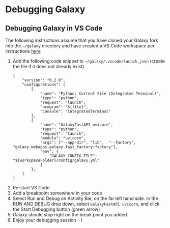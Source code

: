 
# Debugging Galaxy

## Debugging Galaxy in VS Code 

The following instructions assume that you have cloned your Galaxy fork into the `~/galaxy` directory and have created a VS Code workspace per instructions [here](./debugging_tests.md)

1. Add the following code snippet to `~/galaxy/.vscode/launch.json` (create the file if it does not already exist)
    ``` 
    {
        "version": "0.2.0",
        "configurations": [
            {
                "name": "Python: Current File (Integrated Terminal)",
                "type": "python",
                "request": "launch",
                "program": "${file}",
                "console": "integratedTerminal"
            },
            {
                "name": "GalaxyFastAPI uvicorn",
                "type": "python",
                "request": "launch",
                "module": "uvicorn",
                "args": ["--app-dir", "lib",  "--factory", "galaxy.webapps.galaxy.fast_factory:factory"],
                "env": {
                    "GALAXY_CONFIG_FILE": "${workspaceFolder}/config/galaxy.yml"
                }
            },
        ]
    }

    ```
2. Re-start VS Code
3. Add a breakpoint somewhere in your code
4. Select Run and Debug on Activity Bar, on the far left hand side. In the RUN AND DEBUG drop down, select `GalaxyFastAPI uvicorn`, and click the Start Debugging button (green arrow)
5. Galaxy should stop right on the break point you added.
6. Enjoy your debugging session :-)
